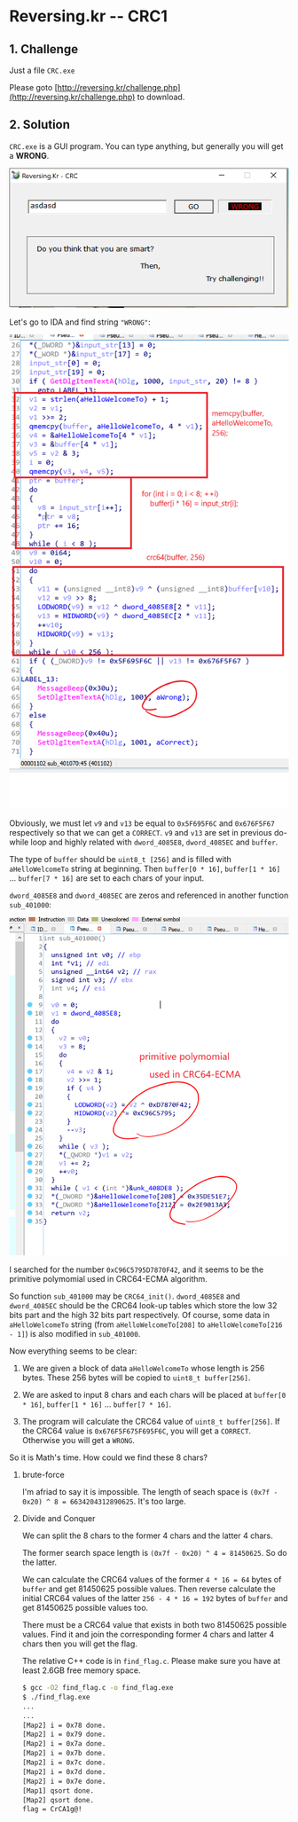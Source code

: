 # Reversing.kr -- CRC1

## 1. Challenge

Just a file `CRC.exe`

Please goto [http://reversing.kr/challenge.php](http://reversing.kr/challenge.php) to download.

## 2. Solution

`CRC.exe` is a GUI program. You can type anything, but generally you will get a __WRONG__.

![](pic0.png)

Let's go to IDA and find string `"WRONG"`:

![](pic1.png)

Obviously, we must let `v9` and `v13` be equal to `0x5F695F6C` and `0x676F5F67` respectively so that we can get a `CORRECT`. `v9` and `v13` are set in previous do-while loop and highly related with `dword_4085E8`, `dword_4085EC` and `buffer`.

The type of `buffer` should be `uint8_t [256]` and is filled with `aHelloWelcomeTo` string at beginning. Then `buffer[0 * 16]`, `buffer[1 * 16]` ... `buffer[7 * 16]` are set to each chars of your input.

`dword_4085E8` and `dword_4085EC` are zeros and referenced in another function `sub_401000`:

![](pic2.png)

I searched for the number `0xC96C5795D7870F42`, and it seems to be the primitive polymomial used in CRC64-ECMA algorithm.

So function `sub_401000` may be `CRC64_init()`. `dword_4085E8` and `dword_4085EC` should be the CRC64 look-up tables which store the low 32 bits part and the high 32 bits part respectively. Of course, some data in `aHelloWelcomeTo` string (from `aHelloWelcomeTo[208]` to `aHelloWelcomeTo[216 - 1]`) is also modified in `sub_401000`.

Now everything seems to be clear: 

1. We are given a block of data `aHelloWelcomeTo` whose length is 256 bytes. These 256 bytes will be copied to `uint8_t buffer[256]`.
   
2. We are asked to input 8 chars and each chars will be placed at `buffer[0 * 16]`, `buffer[1 * 16]` ... `buffer[7 * 16]`.

3. The program will calculate the CRC64 value of `uint8_t buffer[256]`. If the CRC64 value is `0x676F5F675F695F6C`, you will get a `CORRECT`. Otherwise you will get a `WRONG`.

So it is Math's time. How could we find these 8 chars? 

1. brute-force

   I'm afriad to say it is impossible. The length of seach space is `(0x7f - 0x20) ^ 8 = 6634204312890625`. It's too large.

2. Divide and Conquer

   We can split the 8 chars to the former 4 chars and the latter 4 chars.

   The former search space length is `(0x7f - 0x20) ^ 4 = 81450625`. So do the latter.

   We can calculate the CRC64 values of the former `4 * 16 = 64` bytes of `buffer` and get 81450625 possible values. Then reverse calculate the initial CRC64 values of the latter `256 - 4 * 16 = 192` bytes of `buffer` and get 81450625 possible values too. 
   
   There must be a CRC64 value that exists in both two 81450625 possible values. Find it and join the corresponding former 4 chars and latter 4 chars then you will get the flag.

   The relative C++ code is in `find_flag.c`. Please make sure you have at least 2.6GB free memory space.

   ```bash
   $ gcc -O2 find_flag.c -o find_flag.exe
   $ ./find_flag.exe
   ...
   ...
   [Map2] i = 0x78 done.
   [Map2] i = 0x79 done.
   [Map2] i = 0x7a done.
   [Map2] i = 0x7b done.
   [Map2] i = 0x7c done.
   [Map2] i = 0x7d done.
   [Map2] i = 0x7e done.
   [Map1] qsort done.
   [Map2] qsort done.
   flag = CrCA1g@!
   ```